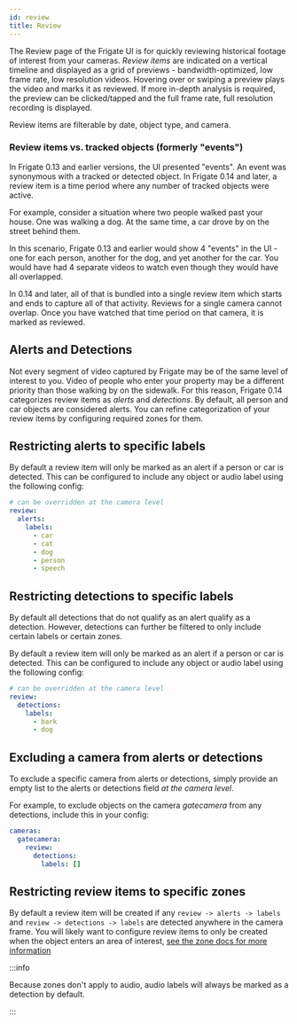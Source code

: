 ```yaml
---
id: review
title: Review
---
```


The Review page of the Frigate UI is for quickly reviewing historical footage of interest from your cameras. _Review items_ are indicated on a vertical timeline and displayed as a grid of previews - bandwidth-optimized, low frame rate, low resolution videos. Hovering over or swiping a preview plays the video and marks it as reviewed. If more in-depth analysis is required, the preview can be clicked/tapped and the full frame rate, full resolution recording is displayed.

Review items are filterable by date, object type, and camera.

### Review items vs. tracked objects (formerly "events")

In Frigate 0.13 and earlier versions, the UI presented "events". An event was synonymous with a tracked or detected object. In Frigate 0.14 and later, a review item is a time period where any number of tracked objects were active.

For example, consider a situation where two people walked past your house. One was walking a dog. At the same time, a car drove by on the street behind them.

In this scenario, Frigate 0.13 and earlier would show 4 "events" in the UI - one for each person, another for the dog, and yet another for the car. You would have had 4 separate videos to watch even though they would have all overlapped.

In 0.14 and later, all of that is bundled into a single review item which starts and ends to capture all of that activity. Reviews for a single camera cannot overlap. Once you have watched that time period on that camera, it is marked as reviewed.

## Alerts and Detections

Not every segment of video captured by Frigate may be of the same level of interest to you. Video of people who enter your property may be a different priority than those walking by on the sidewalk. For this reason, Frigate 0.14 categorizes review items as _alerts_ and _detections_. By default, all person and car objects are considered alerts. You can refine categorization of your review items by configuring required zones for them.

## Restricting alerts to specific labels

By default a review item will only be marked as an alert if a person or car is detected. This can be configured to include any object or audio label using the following config:

```yaml
# can be overridden at the camera level
review:
  alerts:
    labels:
      - car
      - cat
      - dog
      - person
      - speech
```

## Restricting detections to specific labels

By default all detections that do not qualify as an alert qualify as a detection. However, detections can further be filtered to only include certain labels or certain zones.

By default a review item will only be marked as an alert if a person or car is detected. This can be configured to include any object or audio label using the following config:

```yaml
# can be overridden at the camera level
review:
  detections:
    labels:
      - bark
      - dog
```

## Excluding a camera from alerts or detections

To exclude a specific camera from alerts or detections, simply provide an empty list to the alerts or detections field _at the camera level_.

For example, to exclude objects on the camera _gatecamera_ from any detections, include this in your config:

```yaml
cameras:
  gatecamera:
    review:
      detections:
        labels: []
```

## Restricting review items to specific zones

By default a review item will be created if any `review -> alerts -> labels` and `review -> detections -> labels` are detected anywhere in the camera frame. You will likely want to configure review items to only be created when the object enters an area of interest, [see the zone docs for more information](./zones.md#restricting-alerts-and-detections-to-specific-zones)

:::info

Because zones don't apply to audio, audio labels will always be marked as a detection by default.

:::
